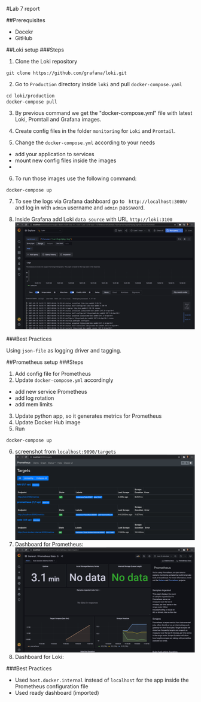 #Lab 7 report

##Prerequisites 
* Docekr
* GitHub

##Loki setup
###Steps
1) Clone the Loki repository
```
git clone https://github.com/grafana/loki.git
```
2) Go to `Production` directory inside `loki` and pull `docker-compose.yaml`
```
cd loki/production
docker-compose pull
```
3) By previous command we get the "docker-compose.yml" file with latest Loki, Promtail and Grafana images. 
4) Create config files in the folder `monitoring` for `Loki` and `Promtail`.

5) Change the `docker-compose.yml` according to your needs
* add your application to services
* mount new config files inside the images
* 
6) To run those images use the following command:
```
docker-compose up
```

7) To see the logs via Grafana dashboard go to ` http://localhost:3000/` and log in with `admin` username and `admin` password.

8) Inside Grafana add Loki `data source` with URL `http://loki:3100`
![img_1.png](img_1.png)

###Best Practices 

Using `json-file` as logging driver and tagging.

##Prometheus setup
###Steps
1) Add config file for Prometheus 
2) Update `docker-compose.yml` accordingly
* add new service Prometheus
* add log rotation
* add mem limits 
3) Update python app, so it generates metrics for Prometheus 
4) Update Docker Hub image
5) Run
```
docker-compose up
```
6) screenshot from `localhost:9090/targets`
![img.png](img.png)
7) Dashboard for Prometheus:![img_2.png](img_2.png)
8) Dashboard for Loki:


###Best Practices
* Used `host.docker.internal` instead of `localhost` for the app inside the Prometheus configuration file
* Used ready dashboard (imported)



